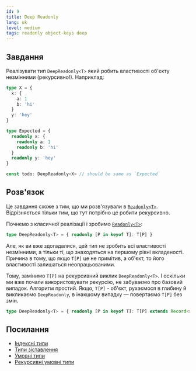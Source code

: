 ```yaml
---
id: 9
title: Deep Readonly
lang: uk
level: medium
tags: readonly object-keys deep
---
```


## Завдання

Реалізувати тип `DeepReadonly<T>` який робить властивості об'єкту незмінними (рекурсивно!).
Наприклад:

```typescript
type X = {
  x: {
    a: 1
    b: 'hi'
  }
  y: 'hey'
}

type Expected = {
  readonly x: {
    readonly a: 1
    readonly b: 'hi'
  }
  readonly y: 'hey'
}

const todo: DeepReadonly<X> // should be same as `Expected`
```

## Розв'язок

Це завдання схоже з тим, що ми розв'язували в [`Readonly<T>`](./easy-readonly.md).
Відрізняється тільки тим, що тут потрібно це робити рекурсивно.

Почнемо з класичної реалізації і зробимо [`Readonly<T>`](./easy-readonly.md):

```typescript
type DeepReadonly<T> = { readonly [P in keyof T]: T[P] }
```

Але, як ви вже здогадалися, цей тип не зробить всі властивості незмінними, а тільки ті, що знаходяться на першому рівні вкладеності.
Причина в тому, що якщо `T[P]` це не примітив, а об'єкт, то його властивості залишаться неопрацьованими.

Тому, замінимо `T[P]` на рекурсивний виклик `DeepReadonly<T>`.
І оскільки ми вже почали використовувати рекурсію, не забуваємо про базовий випадок.
Алгоритм простий.
Якщо, `T[P]` - об'єкт, рухаємося в глибину й викликаємо `DeepReadonly`, в інакшому випадку — повертаємо `T[P]` без змін.

```typescript
type DeepReadonly<T> = { readonly [P in keyof T]: T[P] extends Record<string, unknown> ? DeepReadonly<T[P]> : T[P] }
```

## Посилання

- [Індексні типи](https://www.typescriptlang.org/docs/handbook/advanced-types.html#index-types)
- [Типи зіставлення](https://www.typescriptlang.org/docs/handbook/advanced-types.html#mapped-types)
- [Умовні типи](https://www.typescriptlang.org/docs/handbook/2/conditional-types.html)
- [Рекурсивні умовні типи](https://www.typescriptlang.org/docs/handbook/release-notes/typescript-4-1.html#recursive-conditional-types)
